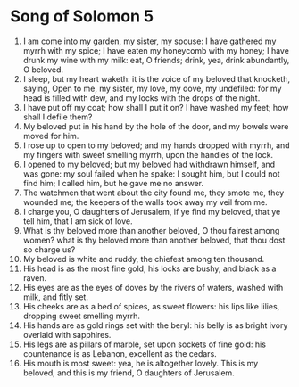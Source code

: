﻿# Song of Solomon 5
1. I am come into my garden, my sister, my spouse: I have gathered my myrrh with my spice; I have eaten my honeycomb with my honey; I have drunk my wine with my milk: eat, O friends; drink, yea, drink abundantly, O beloved. 
2.  I sleep, but my heart waketh: it is the voice of my beloved that knocketh, saying, Open to me, my sister, my love, my dove, my undefiled: for my head is filled with dew, and my locks with the drops of the night. 
3. I have put off my coat; how shall I put it on? I have washed my feet; how shall I defile them? 
4. My beloved put in his hand by the hole of the door, and my bowels were moved for him. 
5. I rose up to open to my beloved; and my hands dropped with myrrh, and my fingers with sweet smelling myrrh, upon the handles of the lock. 
6. I opened to my beloved; but my beloved had withdrawn himself, and was gone: my soul failed when he spake: I sought him, but I could not find him; I called him, but he gave me no answer. 
7. The watchmen that went about the city found me, they smote me, they wounded me; the keepers of the walls took away my veil from me. 
8. I charge you, O daughters of Jerusalem, if ye find my beloved, that ye tell him, that I am sick of love. 
9.  What is thy beloved more than another beloved, O thou fairest among women? what is thy beloved more than another beloved, that thou dost so charge us? 
10. My beloved is white and ruddy, the chiefest among ten thousand. 
11. His head is as the most fine gold, his locks are bushy, and black as a raven. 
12. His eyes are as the eyes of doves by the rivers of waters, washed with milk, and fitly set. 
13. His cheeks are as a bed of spices, as sweet flowers: his lips like lilies, dropping sweet smelling myrrh. 
14. His hands are as gold rings set with the beryl: his belly is as bright ivory overlaid with sapphires. 
15. His legs are as pillars of marble, set upon sockets of fine gold: his countenance is as Lebanon, excellent as the cedars. 
16. His mouth is most sweet: yea, he is altogether lovely. This is my beloved, and this is my friend, O daughters of Jerusalem. 
